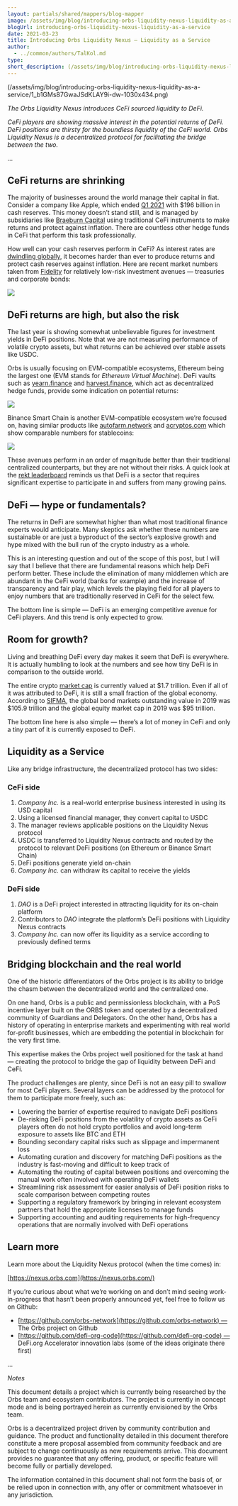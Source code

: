 ```yaml
---
layout: partials/shared/mappers/blog-mapper
image: /assets/img/blog/introducing-orbs-liquidity-nexus-liquidity-as-a-service/bg.png
blogUrl: introducing-orbs-liquidity-nexus-liquidity-as-a-service
date: 2021-03-23
title: Introducing Orbs Liquidity Nexus — Liquidity as a Service
author:
  - ../common/authors/TalKol.md
type:
short_description: (/assets/img/blog/introducing-orbs-liquidity-nexus-liquidity-as-a-service/1_b1GMs87GwaJSdKLAY9i-dw-1030x434.png)
---
```


(/assets/img/blog/introducing-orbs-liquidity-nexus-liquidity-as-a-service/1_b1GMs87GwaJSdKLAY9i-dw-1030x434.png)

_The Orbs Liquidity Nexus introduces CeFi sourced liquidity to DeFi._

_CeFi players are showing massive interest in the potential returns of DeFi. DeFi positions are thirsty for the boundless liquidity of the CeFi world. Orbs Liquidity Nexus is a decentralized protocol for facilitating the bridge between the two._

...

## CeFi returns are shrinking

The majority of businesses around the world manage their capital in fiat. Consider a company like Apple, which ended [Q1 2021](https://www.apple.com/newsroom/2021/01/apple-reports-first-quarter-results/) with $196 billion in cash reserves. This money doesn’t stand still, and is managed by subsidiaries like [Braeburn Capital](https://en.wikipedia.org/wiki/Braeburn_Capital) using traditional CeFi instruments to make returns and protect against inflation. There are countless other hedge funds in CeFi that perform this task professionally.

How well can your cash reserves perform in CeFi? As interest rates are [dwindling globally](https://www.bankofengland.co.uk/-/media/boe/files/working-paper/2020/eight-centuries-of-global-real-interest-rates-r-g-and-the-suprasecular-decline-1311-2018), it becomes harder than ever to produce returns and protect cash reserves against inflation. Here are recent market numbers taken from [Fidelity](https://fixedincome.fidelity.com/ftgw/fi/FILanding) for relatively low-risk investment avenues — treasuries and corporate bonds:

![](/assets/img/blog/introducing-orbs-liquidity-nexus-liquidity-as-a-service/1_u5bFviz2MFhxOArln081eA-1030x676.png)

## DeFi returns are high, but also the risk

The last year is showing somewhat unbelievable figures for investment yields in DeFi positions. Note that we are not measuring performance of volatile crypto assets, but what returns can be achieved over stable assets like USDC.

Orbs is usually focusing on EVM-compatible ecosystems, Ethereum being the largest one (EVM stands for _Ethereum Virtual Machine_). DeFi vaults such as [yearn.finance](https://yearn.finance/vaults) and [harvest.finance](https://harvest.finance/), which act as decentralized hedge funds, provide some indication on potential returns:

![](/assets/img/blog/introducing-orbs-liquidity-nexus-liquidity-as-a-service/Screen-Shot-2021-03-22-at-23.25.14-893x1030.png)

Binance Smart Chain is another EVM-compatible ecosystem we’re focused on, having similar products like [autofarm.network](https://autofarm.network/) and [acryptos.com](https://app.acryptos.com/) which show comparable numbers for stablecoins:

![](/assets/img/blog/introducing-orbs-liquidity-nexus-liquidity-as-a-service/Screen-Shot-2021-03-22-at-23.26.10-1030x401.png)

These avenues perform in an order of magnitude better than their traditional centralized counterparts, but they are not without their risks. A quick look at the [rekt leaderboard](https://rekt.news/leaderboard/) reminds us that DeFi is a sector that requires significant expertise to participate in and suffers from many growing pains.

## DeFi — hype or fundamentals?

The returns in DeFi are somewhat higher than what most traditional finance experts would anticipate. Many skeptics ask whether these numbers are sustainable or are just a byproduct of the sector’s explosive growth and hype mixed with the bull run of the crypto industry as a whole.

This is an interesting question and out of the scope of this post, but I will say that I believe that there are fundamental reasons which help DeFi perform better. These include the elimination of many middlemen which are abundant in the CeFi world (banks for example) and the increase of transparency and fair play, which levels the playing field for all players to enjoy numbers that are traditionally reserved in CeFi for the select few.

The bottom line is simple — DeFi is an emerging competitive avenue for CeFi players. And this trend is only expected to grow.

## Room for growth?

Living and breathing DeFi every day makes it seem that DeFi is everywhere. It is actually humbling to look at the numbers and see how tiny DeFi is in comparison to the outside world.

The entire crypto [market cap](https://coinmarketcap.com/) is currently valued at $1.7 trillion. Even if all of it was attributed to DeFi, it is still a small fraction of the global economy. According to [SIFMA](https://www.sifma.org/resources/research/fact-book), the global bond markets outstanding value in 2019 was $105.9 trillion and the global equity market cap in 2019 was $95 trillion.

The bottom line here is also simple — there’s a lot of money in CeFi and only a tiny part of it is currently exposed to DeFi.

## Liquidity as a Service

Like any bridge infrastructure, the decentralized protocol has two sides:

### CeFi side

1. _Company Inc._ is a real-world enterprise business interested in using its USD capital
2. Using a licensed financial manager, they convert capital to USDC
3. The manager reviews applicable positions on the Liquidity Nexus protocol
4. USDC is transferred to Liquidity Nexus contracts and routed by the protocol to relevant DeFi positions (on Ethereum or Binance Smart Chain)
5. DeFi positions generate yield on-chain
6. _Company Inc._ can withdraw its capital to receive the yields

### DeFi side

1. _DAO_ is a DeFi project interested in attracting liquidity for its on-chain platform
2. Contributors to _DAO_ integrate the platform’s DeFi positions with Liquidity Nexus contracts
3. _Company Inc._ can now offer its liquidity as a service according to previously defined terms

## Bridging blockchain and the real world

One of the historic differentiators of the Orbs project is its ability to bridge the chasm between the decentralized world and the centralized one.

On one hand, Orbs is a public and permissionless blockchain, with a PoS incentive layer built on the ORBS token and operated by a decentralized community of Guardians and Delegators. On the other hand, Orbs has a history of operating in enterprise markets and experimenting with real world for-profit businesses, which are embedding the potential in blockchain for the very first time.

This expertise makes the Orbs project well positioned for the task at hand — creating the protocol to bridge the gap of liquidity between DeFi and CeFi.

The product challenges are plenty, since DeFi is not an easy pill to swallow for most CeFi players. Several layers can be addressed by the protocol for them to participate more freely, such as:

- Lowering the barrier of expertise required to navigate DeFi positions
- De-risking DeFi positions from the volatility of crypto assets as CeFi players often do not hold crypto portfolios and avoid long-term exposure to assets like BTC and ETH
- Bounding secondary capital risks such as slippage and impermanent loss
- Automating curation and discovery for matching DeFi positions as the industry is fast-moving and difficult to keep track of
- Automating the routing of capital between positions and overcoming the manual work often involved with operating DeFi wallets
- Streamlining risk assessment for easier analysis of DeFi position risks to scale comparison between competing routes
- Supporting a regulatory framework by bringing in relevant ecosystem partners that hold the appropriate licenses to manage funds
- Supporting accounting and auditing requirements for high-frequency operations that are normally involved with DeFi operations

## Learn more

Learn more about the Liquidity Nexus protocol (when the time comes) in:

[https://nexus.orbs.com](https://nexus.orbs.com/)

If you’re curious about what we’re working on and don’t mind seeing work-in-progress that hasn’t been properly announced yet, feel free to follow us on Github:

- [https://github.com/orbs-network](https://github.com/orbs-network) — The Orbs project on Github
- [https://github.com/defi-org-code](https://github.com/defi-org-code) — DeFi.org Accelerator innovation labs (some of the ideas originate there first)

...

_Notes_

This document details a project which is currently being researched by the Orbs team and ecosystem contributors. The project is currently in concept mode and is being portrayed herein as currently envisioned by the Orbs team.

Orbs is a decentralized project driven by community contribution and guidance. The product and functionality detailed in this document therefore constitute a mere proposal assembled from community feedback and are subject to change continuously as new requirements arrive. This document provides no guarantee that any offering, product, or specific feature will become fully or partially developed.

The information contained in this document shall not form the basis of, or be relied upon in connection with, any offer or commitment whatsoever in any jurisdiction.
